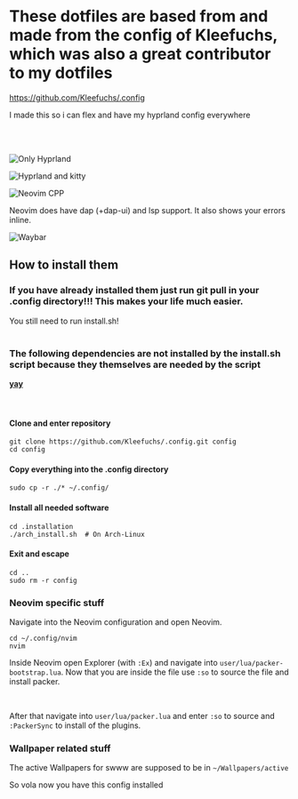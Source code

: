**<h1>These dotfiles are based from and made from the config of Kleefuchs, which was also a great contributor to my dotfiles</h1>**

https://github.com/Kleefuchs/.config

I made this so i can flex and have my hyprland config everywhere 

<br />
<br />

![Only Hyprland](https://github.com/user-attachments/assets/6ec75fce-6165-4fa5-a256-9d9ae9bb65b1)

![Hyprland and kitty](https://github.com/user-attachments/assets/5f9b068b-329b-4363-b0d2-db426b4a8427)

![Neovim CPP](https://github.com/user-attachments/assets/0922a330-e5b9-4f0d-8cbd-5177e609945d)

Neovim does have dap (+dap-ui) and lsp support.
It also shows your errors inline.

![Waybar](https://github.com/user-attachments/assets/2c1cbf33-e60c-4f02-abaa-aa7021f4b5d8)



**<h2>How to install them</h2>**

**<h3>If you have already installed them just run git pull in your .config directory!!! This makes your life much easier.</h3>**
You still need to run install.sh!
<br />
<br />

**<h3>The following dependencies are not installed by the install.sh script because they themselves are needed by the script</h3>**
**[yay](https://github.com/Jguer/yay)**
<br />
<br />
<br />

**<h4>Clone and enter repository</h4>**

```
git clone https://github.com/Kleefuchs/.config.git config
cd config
```

**<h4>Copy everything into the .config directory</h4>**

```
sudo cp -r ./* ~/.config/
```

**<h4>Install all needed software</h4>**

```
cd .installation
./arch_install.sh  # On Arch-Linux
```

**<h4>Exit and escape</h4>**

```
cd ..
sudo rm -r config
```

**<h3>Neovim specific stuff</h3>**

Navigate into the Neovim configuration and open Neovim.
```
cd ~/.config/nvim
nvim
```

Inside Neovim open Explorer (with ```:Ex```) and navigate into ```user/lua/packer-bootstrap.lua```.
Now that you are inside the file use ```:so``` to source the file and install packer.

<br />

After that navigate into ```user/lua/packer.lua``` and enter ```:so``` to source and ```:PackerSync``` to install of the plugins.

**<h3>Wallpaper related stuff</h3>**
The active Wallpapers for swww are supposed to be in ```~/Wallpapers/active```

So vola now you have this config installed
